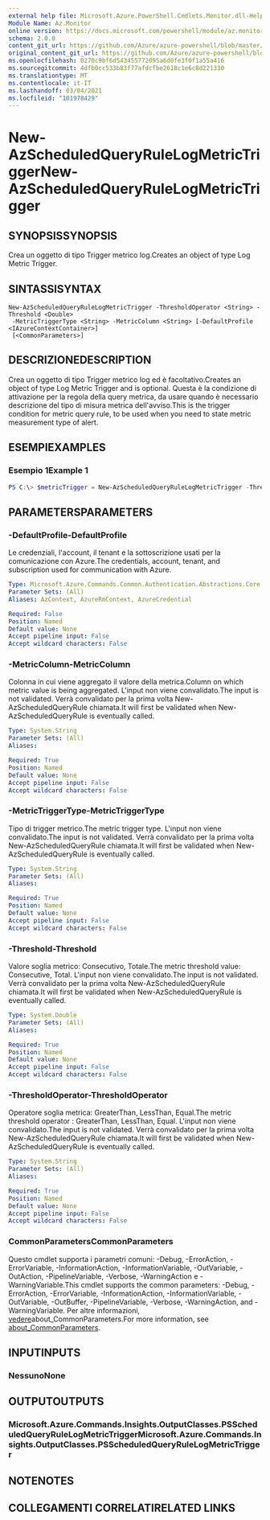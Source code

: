 ```yaml
---
external help file: Microsoft.Azure.PowerShell.Cmdlets.Monitor.dll-Help.xml
Module Name: Az.Monitor
online version: https://docs.microsoft.com/powershell/module/az.monitor/new-azscheduledqueryrulelogmetrictrigger
schema: 2.0.0
content_git_url: https://github.com/Azure/azure-powershell/blob/master/src/Monitor/Monitor/help/New-AzScheduledQueryRuleLogMetricTrigger.md
original_content_git_url: https://github.com/Azure/azure-powershell/blob/master/src/Monitor/Monitor/help/New-AzScheduledQueryRuleLogMetricTrigger.md
ms.openlocfilehash: 0270c9bf6d543455772095a6d0fe3f0f1a55a416
ms.sourcegitcommit: 4dfb0cc533b83f77afdcfbe2618c1e6c8d221330
ms.translationtype: MT
ms.contentlocale: it-IT
ms.lasthandoff: 03/04/2021
ms.locfileid: "101978429"
---
```

# <span data-ttu-id="ef4dd-101">New-AzScheduledQueryRuleLogMetricTrigger</span><span class="sxs-lookup"><span data-stu-id="ef4dd-101">New-AzScheduledQueryRuleLogMetricTrigger</span></span>

## <span data-ttu-id="ef4dd-102">SYNOPSIS</span><span class="sxs-lookup"><span data-stu-id="ef4dd-102">SYNOPSIS</span></span>
<span data-ttu-id="ef4dd-103">Crea un oggetto di tipo Trigger metrico log.</span><span class="sxs-lookup"><span data-stu-id="ef4dd-103">Creates an object of type Log Metric Trigger.</span></span>

## <span data-ttu-id="ef4dd-104">SINTASSI</span><span class="sxs-lookup"><span data-stu-id="ef4dd-104">SYNTAX</span></span>

```
New-AzScheduledQueryRuleLogMetricTrigger -ThresholdOperator <String> -Threshold <Double>
 -MetricTriggerType <String> -MetricColumn <String> [-DefaultProfile <IAzureContextContainer>]
 [<CommonParameters>]
```

## <span data-ttu-id="ef4dd-105">DESCRIZIONE</span><span class="sxs-lookup"><span data-stu-id="ef4dd-105">DESCRIPTION</span></span>
<span data-ttu-id="ef4dd-106">Crea un oggetto di tipo Trigger metrico log ed è facoltativo.</span><span class="sxs-lookup"><span data-stu-id="ef4dd-106">Creates an object of type Log Metric Trigger and is optional.</span></span>
<span data-ttu-id="ef4dd-107">Questa è la condizione di attivazione per la regola della query metrica, da usare quando è necessario descrizione del tipo di misura metrica dell'avviso.</span><span class="sxs-lookup"><span data-stu-id="ef4dd-107">This is the trigger condition for metric query rule, to be used when you need to state metric measurement type of alert.</span></span>

## <span data-ttu-id="ef4dd-108">ESEMPI</span><span class="sxs-lookup"><span data-stu-id="ef4dd-108">EXAMPLES</span></span>

### <span data-ttu-id="ef4dd-109">Esempio 1</span><span class="sxs-lookup"><span data-stu-id="ef4dd-109">Example 1</span></span>
```powershell
PS C:\> $metricTrigger = New-AzScheduledQueryRuleLogMetricTrigger -ThresholdOperator "GreaterThan" -Threshold 5 -MetricTriggerType "Consecutive" -MetricColumn "Computer"
```

## <span data-ttu-id="ef4dd-110">PARAMETERS</span><span class="sxs-lookup"><span data-stu-id="ef4dd-110">PARAMETERS</span></span>

### <span data-ttu-id="ef4dd-111">-DefaultProfile</span><span class="sxs-lookup"><span data-stu-id="ef4dd-111">-DefaultProfile</span></span>
<span data-ttu-id="ef4dd-112">Le credenziali, l'account, il tenant e la sottoscrizione usati per la comunicazione con Azure.</span><span class="sxs-lookup"><span data-stu-id="ef4dd-112">The credentials, account, tenant, and subscription used for communication with Azure.</span></span>

```yaml
Type: Microsoft.Azure.Commands.Common.Authentication.Abstractions.Core.IAzureContextContainer
Parameter Sets: (All)
Aliases: AzContext, AzureRmContext, AzureCredential

Required: False
Position: Named
Default value: None
Accept pipeline input: False
Accept wildcard characters: False
```

### <span data-ttu-id="ef4dd-113">-MetricColumn</span><span class="sxs-lookup"><span data-stu-id="ef4dd-113">-MetricColumn</span></span>
<span data-ttu-id="ef4dd-114">Colonna in cui viene aggregato il valore della metrica.</span><span class="sxs-lookup"><span data-stu-id="ef4dd-114">Column on which metric value is being aggregated.</span></span>
<span data-ttu-id="ef4dd-115">L'input non viene convalidato.</span><span class="sxs-lookup"><span data-stu-id="ef4dd-115">The input is not validated.</span></span> <span data-ttu-id="ef4dd-116">Verrà convalidato per la prima volta New-AzScheduledQueryRule chiamata.</span><span class="sxs-lookup"><span data-stu-id="ef4dd-116">It will first be validated when New-AzScheduledQueryRule is eventually called.</span></span>

```yaml
Type: System.String
Parameter Sets: (All)
Aliases:

Required: True
Position: Named
Default value: None
Accept pipeline input: False
Accept wildcard characters: False
```

### <span data-ttu-id="ef4dd-117">-MetricTriggerType</span><span class="sxs-lookup"><span data-stu-id="ef4dd-117">-MetricTriggerType</span></span>
<span data-ttu-id="ef4dd-118">Tipo di trigger metrico.</span><span class="sxs-lookup"><span data-stu-id="ef4dd-118">The metric trigger type.</span></span>
<span data-ttu-id="ef4dd-119">L'input non viene convalidato.</span><span class="sxs-lookup"><span data-stu-id="ef4dd-119">The input is not validated.</span></span> <span data-ttu-id="ef4dd-120">Verrà convalidato per la prima volta New-AzScheduledQueryRule chiamata.</span><span class="sxs-lookup"><span data-stu-id="ef4dd-120">It will first be validated when New-AzScheduledQueryRule is eventually called.</span></span>

```yaml
Type: System.String
Parameter Sets: (All)
Aliases:

Required: True
Position: Named
Default value: None
Accept pipeline input: False
Accept wildcard characters: False
```

### <span data-ttu-id="ef4dd-121">-Threshold</span><span class="sxs-lookup"><span data-stu-id="ef4dd-121">-Threshold</span></span>
<span data-ttu-id="ef4dd-122">Valore soglia metrico: Consecutivo, Totale.</span><span class="sxs-lookup"><span data-stu-id="ef4dd-122">The metric threshold value: Consecutive, Total.</span></span>
<span data-ttu-id="ef4dd-123">L'input non viene convalidato.</span><span class="sxs-lookup"><span data-stu-id="ef4dd-123">The input is not validated.</span></span> <span data-ttu-id="ef4dd-124">Verrà convalidato per la prima volta New-AzScheduledQueryRule chiamata.</span><span class="sxs-lookup"><span data-stu-id="ef4dd-124">It will first be validated when New-AzScheduledQueryRule is eventually called.</span></span>

```yaml
Type: System.Double
Parameter Sets: (All)
Aliases:

Required: True
Position: Named
Default value: None
Accept pipeline input: False
Accept wildcard characters: False
```

### <span data-ttu-id="ef4dd-125">-ThresholdOperator</span><span class="sxs-lookup"><span data-stu-id="ef4dd-125">-ThresholdOperator</span></span>
<span data-ttu-id="ef4dd-126">Operatore soglia metrica: GreaterThan, LessThan, Equal.</span><span class="sxs-lookup"><span data-stu-id="ef4dd-126">The metric threshold operator : GreaterThan, LessThan, Equal.</span></span>
<span data-ttu-id="ef4dd-127">L'input non viene convalidato.</span><span class="sxs-lookup"><span data-stu-id="ef4dd-127">The input is not validated.</span></span> <span data-ttu-id="ef4dd-128">Verrà convalidato per la prima volta New-AzScheduledQueryRule chiamata.</span><span class="sxs-lookup"><span data-stu-id="ef4dd-128">It will first be validated when New-AzScheduledQueryRule is eventually called.</span></span>

```yaml
Type: System.String
Parameter Sets: (All)
Aliases:

Required: True
Position: Named
Default value: None
Accept pipeline input: False
Accept wildcard characters: False
```

### <span data-ttu-id="ef4dd-129">CommonParameters</span><span class="sxs-lookup"><span data-stu-id="ef4dd-129">CommonParameters</span></span>
<span data-ttu-id="ef4dd-130">Questo cmdlet supporta i parametri comuni: -Debug, -ErrorAction, -ErrorVariable, -InformationAction, -InformationVariable, -OutVariable, -OutAction, -PipelineVariable, -Verbose, -WarningAction e -WarningVariable.</span><span class="sxs-lookup"><span data-stu-id="ef4dd-130">This cmdlet supports the common parameters: -Debug, -ErrorAction, -ErrorVariable, -InformationAction, -InformationVariable, -OutVariable, -OutBuffer, -PipelineVariable, -Verbose, -WarningAction, and -WarningVariable.</span></span> <span data-ttu-id="ef4dd-131">Per altre informazioni, [vedere](http://go.microsoft.com/fwlink/?LinkID=113216)about_CommonParameters.</span><span class="sxs-lookup"><span data-stu-id="ef4dd-131">For more information, see [about_CommonParameters](http://go.microsoft.com/fwlink/?LinkID=113216).</span></span>

## <span data-ttu-id="ef4dd-132">INPUT</span><span class="sxs-lookup"><span data-stu-id="ef4dd-132">INPUTS</span></span>

### <span data-ttu-id="ef4dd-133">Nessuno</span><span class="sxs-lookup"><span data-stu-id="ef4dd-133">None</span></span>

## <span data-ttu-id="ef4dd-134">OUTPUT</span><span class="sxs-lookup"><span data-stu-id="ef4dd-134">OUTPUTS</span></span>

### <span data-ttu-id="ef4dd-135">Microsoft.Azure.Commands.Insights.OutputClasses.PSScheduledQueryRuleLogMetricTrigger</span><span class="sxs-lookup"><span data-stu-id="ef4dd-135">Microsoft.Azure.Commands.Insights.OutputClasses.PSScheduledQueryRuleLogMetricTrigger</span></span>

## <span data-ttu-id="ef4dd-136">NOTE</span><span class="sxs-lookup"><span data-stu-id="ef4dd-136">NOTES</span></span>

## <span data-ttu-id="ef4dd-137">COLLEGAMENTI CORRELATI</span><span class="sxs-lookup"><span data-stu-id="ef4dd-137">RELATED LINKS</span></span>
